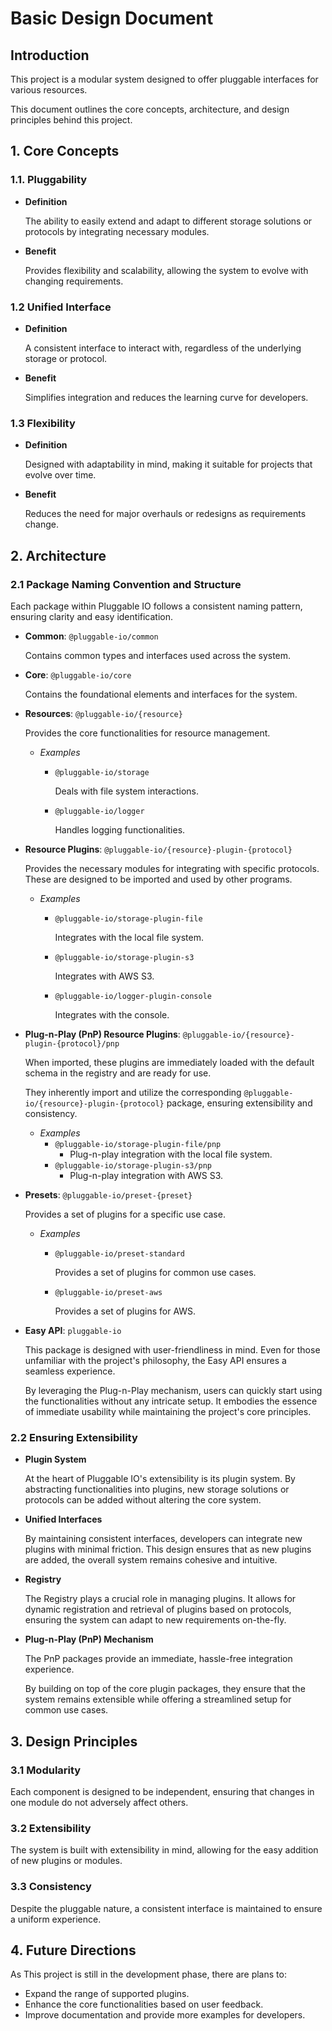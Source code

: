 # Basic Design Document

## Introduction

This project is a modular system designed to offer pluggable interfaces for various resources.

This document outlines the core concepts, architecture, and design principles behind this project.

## 1. Core Concepts

### 1.1. Pluggability

- **Definition**

  The ability to easily extend and adapt to different storage solutions or protocols by integrating necessary modules.

- **Benefit**

  Provides flexibility and scalability, allowing the system to evolve with changing requirements.

### 1.2 Unified Interface

- **Definition**

  A consistent interface to interact with, regardless of the underlying storage or protocol.

- **Benefit**

  Simplifies integration and reduces the learning curve for developers.

### 1.3 Flexibility

- **Definition**

  Designed with adaptability in mind, making it suitable for projects that evolve over time.

- **Benefit**

  Reduces the need for major overhauls or redesigns as requirements change.

## 2. Architecture

### 2.1 Package Naming Convention and Structure

Each package within Pluggable IO follows a consistent naming pattern, ensuring clarity and easy identification.

- **Common**: `@pluggable-io/common`

  Contains common types and interfaces used across the system.

- **Core**: `@pluggable-io/core`

  Contains the foundational elements and interfaces for the system.

- **Resources**: `@pluggable-io/{resource}`

  Provides the core functionalities for resource management.

  - _Examples_

    - `@pluggable-io/storage`

      Deals with file system interactions.

    - `@pluggable-io/logger`

      Handles logging functionalities.

- **Resource Plugins**: `@pluggable-io/{resource}-plugin-{protocol}`

  Provides the necessary modules for integrating with specific protocols. These are designed to be imported and used by other programs.

  - _Examples_

    - `@pluggable-io/storage-plugin-file`

      Integrates with the local file system.

    - `@pluggable-io/storage-plugin-s3`

      Integrates with AWS S3.

    - `@pluggable-io/logger-plugin-console`

      Integrates with the console.

- **Plug-n-Play (PnP) Resource Plugins**: `@pluggable-io/{resource}-plugin-{protocol}/pnp`

  When imported, these plugins are immediately loaded with the default schema in the registry and are ready for use.

  They inherently import and utilize the corresponding `@pluggable-io/{resource}-plugin-{protocol}` package, ensuring extensibility and consistency.

  - _Examples_
    - `@pluggable-io/storage-plugin-file/pnp`
      - Plug-n-play integration with the local file system.
    - `@pluggable-io/storage-plugin-s3/pnp`
      - Plug-n-play integration with AWS S3.

- **Presets**: `@pluggable-io/preset-{preset}`

  Provides a set of plugins for a specific use case.

  - _Examples_

    - `@pluggable-io/preset-standard`

      Provides a set of plugins for common use cases.

    - `@pluggable-io/preset-aws`

      Provides a set of plugins for AWS.

- **Easy API**: `pluggable-io`

  This package is designed with user-friendliness in mind.
  Even for those unfamiliar with the project's philosophy, the Easy API ensures a seamless experience.

  By leveraging the Plug-n-Play mechanism, users can quickly start using the functionalities without any intricate setup.
  It embodies the essence of immediate usability while maintaining the project's core principles.

### 2.2 Ensuring Extensibility

- **Plugin System**

  At the heart of Pluggable IO's extensibility is its plugin system.
  By abstracting functionalities into plugins, new storage solutions or protocols can be added without altering the core system.

- **Unified Interfaces**

  By maintaining consistent interfaces, developers can integrate new plugins with minimal friction.
  This design ensures that as new plugins are added, the overall system remains cohesive and intuitive.

- **Registry**

  The Registry plays a crucial role in managing plugins.
  It allows for dynamic registration and retrieval of plugins based on protocols, ensuring the system can adapt to new requirements on-the-fly.

- **Plug-n-Play (PnP) Mechanism**

  The PnP packages provide an immediate, hassle-free integration experience.

  By building on top of the core plugin packages, they ensure that the system remains extensible while offering a streamlined setup for common use cases.

## 3. Design Principles

### 3.1 Modularity

Each component is designed to be independent, ensuring that changes in one module do not adversely affect others.

### 3.2 Extensibility

The system is built with extensibility in mind, allowing for the easy addition of new plugins or modules.

### 3.3 Consistency

Despite the pluggable nature, a consistent interface is maintained to ensure a uniform experience.

## 4. Future Directions

As This project is still in the development phase, there are plans to:

- Expand the range of supported plugins.
- Enhance the core functionalities based on user feedback.
- Improve documentation and provide more examples for developers.
